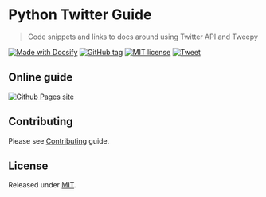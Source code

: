 # Python Twitter Guide
> Code snippets and links to docs around using Twitter API and Tweepy

[![Made with Docsify](https://img.shields.io/badge/Made_with-Docsify-blue.svg)](https://docsify.js.org/)
[![GitHub tag](https://img.shields.io/github/tag/MichaelCurrin/python-twitter-guide.svg)](https://GitHub.com/MichaelCurrin/python-twitter-guide/tags/)
[![MIT license](https://img.shields.io/badge/License-MIT-blue.svg)](#license)
[![Tweet](https://img.shields.io/twitter/url?style=social&url=https%3A%2F%2Fmichaelcurrin.github.io%2Fpython-twitter-guide%2F)](https://twitter.com/intent/tweet?url=https%3A%2F%2FMichaelCurrin.github.io%2Fpython-twitter-guide&hashtags=twitter,tweepy,python,guide,tutorial)


## Online guide

[![Github Pages site](https://img.shields.io/badge/site-Github_Pages-blue?style=for-the-badge)](https://michaelcurrin.github.io/python-twitter-guide/)


## Contributing

Please see [Contributing](CONTRIBUTING.md) guide.


## License

Released under [MIT](/LICENSE).
